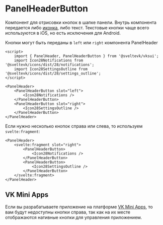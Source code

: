 # PanelHeaderButton

Компонент для отрисовки кнопок в шапке панели. Внутрь компонента передается либо [иконка](https://sveltevk.github.io/icons/), либо текст. Текстовые кнопки чаще всего используются в iOS, но есть исключения для Android.

Кнопки могут быть переданы в `left` или `right` компонента PanelHeader

```svelte frame mini
<script>
	import { PanelHeader, PanelHeaderButton } from '@sveltevk/vksui';
	import Icon28Notifications from '@sveltevk/icons/dist/28/notifications';
	import Icon28SettingsOutline from '@sveltevk/icons/dist/28/settings_outline';
</script>

<PanelHeader>
	<PanelHeaderButton slot="left">
		<Icon28Notifications />
	</PanelHeaderButton>
	<PanelHeaderButton slot="right">
		<Icon28SettingsOutline />
	</PanelHeaderButton>
</PanelHeader>
```

Если нужно несколько кнопок справа или слева, то используем `svelte:fragment`:

```svelte mini
<PanelHeader>
	<svelte:fragment slot="right">
		<PanelHeaderButton>
			<Icon28Notifications />
		</PanelHeaderButton>
		<PanelHeaderButton>
			<Icon28SettingsOutline />
		</PanelHeaderButton>
	</svelte:fragment>
</PanelHeader>
```

## VK Mini Apps

Если вы разрабатываете приложение на платформе [VK Mini Apps](https://vk.com/vkappsdev), то вам будут недоступны кнопки справа, так как на их месте отображаются нативные кнопки для управления приложением.
